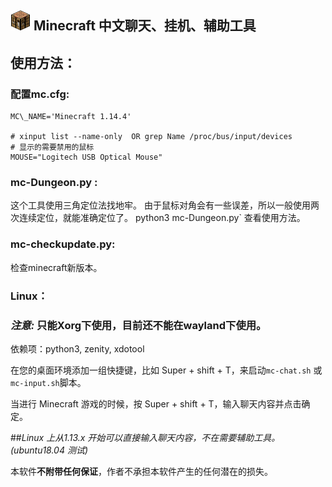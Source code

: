 

![工作台](mc-icon.png  "工作台") Minecraft 中文聊天、挂机、辅助工具
----



## 使用方法：

### 配置mc.cfg:

```shell
MC\_NAME='Minecraft 1.14.4'

# xinput list --name-only  OR grep Name /proc/bus/input/devices
# 显示的需要禁用的鼠标
MOUSE="Logitech USB Optical Mouse"
```


### mc-Dungeon.py :
这个工具使用三角定位法找地牢。
由于鼠标对角会有一些误差，所以一般使用两次连续定位，就能准确定位了。
python3  mc-Dungeon.py` 查看使用方法。

### mc-checkupdate.py:
检查minecraft新版本。

### Linux：

### *注意:* 只能Xorg下使用，目前还不能在wayland下使用。
依赖项：python3, zenity, xdotool

在您的桌面环境添加一组快捷键，比如 Super + shift + T，来启动`mc-chat.sh` 或`mc-input.sh`脚本。


当进行 Minecraft 游戏的时候，按 Super + shift + T，输入聊天内容并点击确定。

##*Linux 上从1.13.x 开始可以直接输入聊天内容，不在需要辅助工具。(ubuntu18.04 测试)*

本软件**不附带任何保证**，作者不承担本软件产生的任何潜在的损失。
